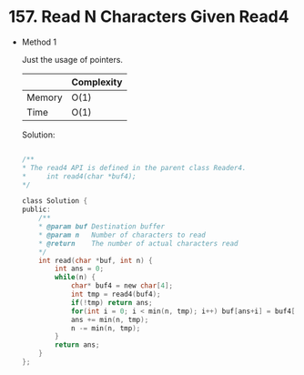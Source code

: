 # 157. Read N Characters Given Read4 
- Method 1

    Just the usage of pointers.

    | |   Complexity  |
    | ----------- | ----------- | 
    |  Memory     | O(1) | 
    |      Time       |  O(1) | 


    Solution:

    ``` h

    /**
    * The read4 API is defined in the parent class Reader4.
    *     int read4(char *buf4);
    */

    class Solution {
    public:
        /**
        * @param buf Destination buffer
        * @param n   Number of characters to read
        * @return    The number of actual characters read
        */
        int read(char *buf, int n) {
            int ans = 0;
            while(n) {
                char* buf4 = new char[4];
                int tmp = read4(buf4);
                if(!tmp) return ans;
                for(int i = 0; i < min(n, tmp); i++) buf[ans+i] = buf4[i];
                ans += min(n, tmp);
                n -= min(n, tmp);
            }
            return ans;
        }
    };

    ```

<!-- - Method 2

    This is another method.

    | |   Complexity  |
    | ----------- | ----------- | 
    |  Memory     | O(n) | 
    |      Time       |  O(n) | 


    Solution:

    ``` h



    ```

- Additional Knowledge:
       
    Here are some additional knowledge.



<br> -->
